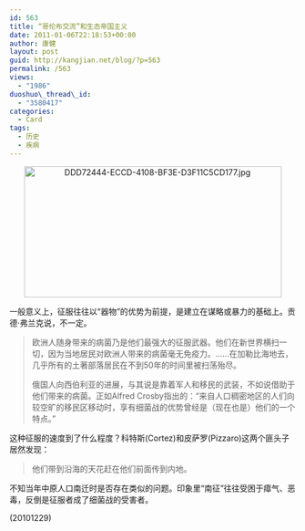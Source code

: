 ```yaml
---
id: 563
title: “哥伦布交流”和生态帝国主义
date: 2011-01-06T22:18:53+00:00
author: 康健
layout: post
guid: http://kangjian.net/blog/?p=563
permalink: /563
views:
  - "1986"
duoshuo\_thread\_id:
  - "3580417"
categories:
  - Card
tags:
  - 历史
  - 疾病
---
```

<div style="text-align:center;">
  <img src="http://kangjian.net/blog/wp-content/uploads/2011/01/DDD72444-ECCD-4108-BF3E-D3F11C5CD177.jpg" alt="DDD72444-ECCD-4108-BF3E-D3F11C5CD177.jpg" border="0" width="452" height="230" />
</div>

一般意义上，征服往往以“器物”的优势为前提，是建立在谋略或暴力的基础上。贡德·弗兰克说，不一定。

> 欧洲人随身带来的病菌乃是他们最强大的征服武器。他们在新世界横扫一切，因为当地居民对欧洲人带来的病菌毫无免疫力。……在加勒比海地去，几乎所有的土著部落居民在不到50年的时间里被扫荡殆尽。
> 
> 俄国人向西伯利亚的进展，与其说是靠着军人和移民的武装，不如说借助于他们带来的病菌。正如Alfred Crosby指出的：“来自人口稠密地区的人们向较空旷的移民区移动时，享有细菌战的优势曾经是（现在也是）他们的一个特点。”

这种征服的速度到了什么程度？科特斯(Cortez)和皮萨罗(Pizzaro)这两个匪头子居然发现：

> 他们带到沿海的天花赶在他们前面传到内地。

不知当年中原人口南迁时是否存在类似的问题。印象里“南征”往往受困于瘴气、恶毒，反倒是征服者成了细菌战的受害者。

(20101229)
